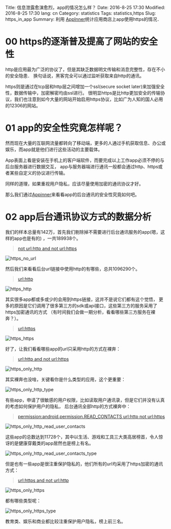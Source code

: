 Title: 信息泄露愈演愈烈，app的情况怎么样？
Date: 2016-8-25 17:30
Modified: 2016-8-25 17:30
lang: cn
Category: statistics
Tags: statistics,https
Slug: https_in_app
Summary: 利用 [AppInner](https://www.appinner.com)统计应用商店上app使用https的情况．

# 00 https的逐渐普及提高了网站的安全性

http是应用最为广泛的协议了，但是其缺乏数据明文传输和消息完整性，存在不小的安全隐患．
换句话说，黑客完全可以通过监听获取来自http的通讯。

https则是通过在tcp层和http层之间增加一个ssl(secure socket later)来加强安全性，数据传输中，加密解密均由ssl进行。
很明显https是比http更加安全的传输协议，我们也注意到如今大量的网站开始启用https协议，比如广为人知的国人必用的12306的网站。

# 01 app的安全性究竟怎样呢？

然而现在大量的互联网流量都转向了移动端，更多的人通过手机获取信息、办公或娱乐，而app就是他们进行这些活动的主要载体。

App表面上看是安装在手机上的客户端软件，而要完成以上工作app必须不停的与后台服务器进行数据交互，
app与服务器端进行通讯一般都会通过http、https或者某些自定义的协议进行传输。

同样的道理，如果重视用户隐私，应该尽量使用加密的通讯协议才好。

那么我们通过[Appinner](https://www.appinner.com)来看看app的后台通讯的安全性究竟如何吧。

# 02 app后台通讯协议方式的数据分析

我们的样本总量有142万，首先我们剔除掉不需要进行后台通讯服务的app(嗯，这样的app也是有的) ，一共189938个。 

> [not url:http and not url:https](https://www.appinner.com/main/search?q=(not%20%20url:%22https%22)%20%20%20and%20%20(not%20url:%22http%22)&page=1)

![https_no_url]({filename}/images/https_no_url.png)

然后我们来看看后台url链接中使用http的有哪些，总共1096290个。

> [url:http](https://www.appinner.com/main/search?q=url:%22http%22&page=1)

![https_http]({filename}/images/https_http.png)

其实很多app都或多或少的会用到https链接，这并不是说它们都有这个觉悟，
更多的原因是它们调用了很多第三方的sdk或api接口，这些第三方的服务采用了https加密通讯的方式
（有时间我们会做一期分析，看看哪些第三方服务在裸奔？）。

> [url:https](https://www.appinner.com/main/search?q=url:%22https%22&page=1)

![https_https]({filename}/images/https_https.png)


好了，让我们看看哪些app的url只采用http的方式在裸奔：

> [url:http and not url:https](https://www.appinner.com/main/search?q=url:http%20not%20%20url:https%20&page=1)

![https_only_http]({filename}/images/https_only_http.png)

其实裸奔也没啥，关键看你是什么类型的应用，这个更重要：

![https_only_http_type]({filename}/images/https_only_http_type.png)

有些app，申请了很敏感的用户权限，比如读取用户通讯录，但是它们并没有认真的考虑如何保护用户的隐私，
后台通讯全部http的方式裸奔中：

> [permission:android.permission.READ_CONTACTS url:http not  url:https](https://www.appinner.com/main/search?q=permission:android.permission.READ_CONTACTS%20url:http%20not%20%20url:https&page=1)

![https_only_http_read_user_contacts]({filename}/images/https_only_http_read_user_contacts.png)

这些app的总数达到11728个，其中以生活、游戏和工具三大类高居榜首，令人惊讶的是健康穿戴类的app居然也是榜上有名。

![https_only_http_read_user_contacts_type]({filename}/images/https_only_http_read_user_contacts_type.png)

但是也有一些app是很注重保护隐私的，他们所有的url均采用了https加密的通讯方式：

> [url:https and not url:http](https://www.appinner.com/main/search?q=url:%22https%22%20%20not%20%20url:%22http%22&page=1)

![https_only_https]({filename}/images/https_only_https.png)

都有哪些类型呢：

![https_only_https_type]({filename}/images/https_only_https_type.png)

教育类、娱乐和商业都比较注重保护用户隐私，榜上前三名。
